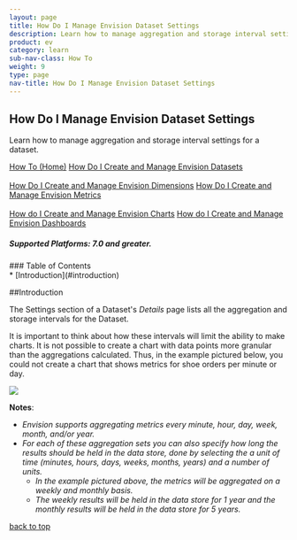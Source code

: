 ```yaml
---
layout: page
title: How Do I Manage Envision Dataset Settings
description: Learn how to manage aggregation and storage interval settings for a dataset.
product: ev
category: learn
sub-nav-class: How To
weight:	9
type: page
nav-title: How Do I Manage Envision Dataset Settings
---
```


## How Do I Manage Envision Dataset Settings
Learn how to manage aggregation and storage interval settings for a dataset.

<a href="../howto/envision_console_toc.html" class="button secondary">How To (Home)</a> <a href="../howto/howto_create_envision_datasets.html" class="button secondary">How Do I Create and Manage Envision Datasets</a> <br><br> <a href="../howto/howto_create_envision_dimensions.html" class="button secondary">How Do I Create and Manage Envision Dimensions</a> <a href="../howto/howto_create_envision_metrics.html" class="button secondary">How Do I Create and Manage Envision Metrics</a> <br><br> <a href="../howto/howto_create_envision_charts.html" class="button secondary">How do I Create and Manage Envision Charts</a> <a href="../howto/howto_create_envision_dashboards.html" class="button secondary">How do I Create and Manage Envision Dashboards</a>

<h5 class="stamp">Supported Platforms: 7.0 and greater.</h5>
### Table of Contents
<div id="toc-marker"></div>
* [Introduction](#introduction)  

##Introduction

The Settings section of a Dataset's *Details* page lists all the aggregation and storage intervals for the Dataset.

It is important to think about how these intervals will limit the ability to make charts. It is not possible to create a chart with data points more granular than the aggregations calculated. Thus, in the example pictured below, you could not create a chart that shows metrics for shoe orders per minute or day.

![](images/DatasetSettings.jpg)

**Notes**: 

* *Envision supports aggregating metrics every minute, hour, day, week, month, and/or year.*
* *For each of these aggregation sets you can also specify how long the results should be held in the data store, done by selecting the a unit of time (minutes, hours, days, weeks, months, years) and a number of units.*
  * *In the example pictured above, the metrics will be aggregated on a weekly and monthly basis.*
  * *The weekly results will be held in the data store for 1 year and the monthly results will be held in the data store for 5 years.*

<a href="#top">back to top</a> 

